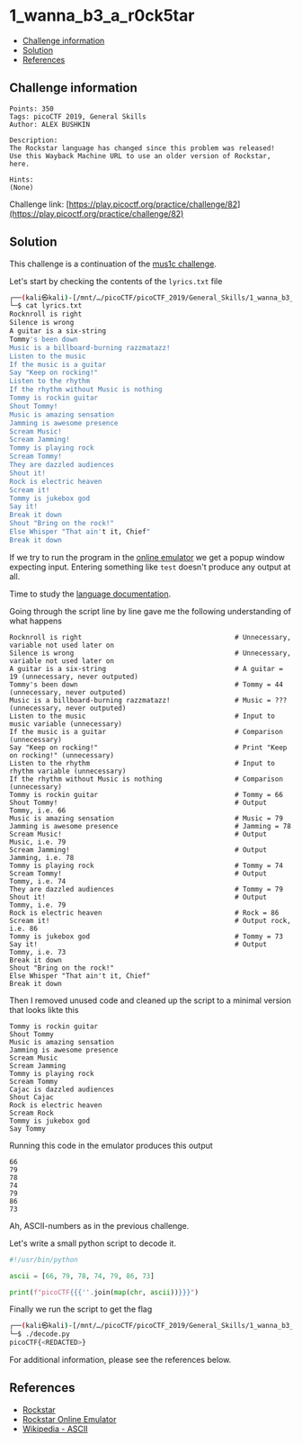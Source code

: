 # 1_wanna_b3_a_r0ck5tar

- [Challenge information](#challenge-information)
- [Solution](#solution)
- [References](#references)

## Challenge information
```
Points: 350
Tags: picoCTF 2019, General Skills
Author: ALEX BUSHKIN

Description:
The Rockstar language has changed since this problem was released! 
Use this Wayback Machine URL to use an older version of Rockstar, here.

Hints:
(None)
```
Challenge link: [https://play.picoctf.org/practice/challenge/82](https://play.picoctf.org/practice/challenge/82)

## Solution

This challenge is a continuation of the [mus1c challenge](mus1c.md).

Let's start by checking the contents of the `lyrics.txt` file
```bash
┌──(kali㉿kali)-[/mnt/…/picoCTF/picoCTF_2019/General_Skills/1_wanna_b3_a_r0ck5tar]
└─$ cat lyrics.txt 
Rocknroll is right              
Silence is wrong                
A guitar is a six-string        
Tommy's been down               
Music is a billboard-burning razzmatazz!
Listen to the music             
If the music is a guitar                  
Say "Keep on rocking!"                
Listen to the rhythm
If the rhythm without Music is nothing
Tommy is rockin guitar
Shout Tommy!                    
Music is amazing sensation 
Jamming is awesome presence
Scream Music!                   
Scream Jamming!                 
Tommy is playing rock           
Scream Tommy!       
They are dazzled audiences                  
Shout it!
Rock is electric heaven                     
Scream it!
Tommy is jukebox god            
Say it!                                     
Break it down
Shout "Bring on the rock!"
Else Whisper "That ain't it, Chief"                 
Break it down   
```

If we try to run the program in the [online emulator](https://web.archive.org/web/20190522020843/https://codewithrockstar.com/online) we get a popup window expecting input. Entering something like `test` doesn't produce any output at all.

Time to study the [language documentation](https://codewithrockstar.com/docs).

Going through the script line by line gave me the following understanding of what happens
```
Rocknroll is right                                      # Unnecessary,  variable not used later on    
Silence is wrong                                        # Unnecessary,  variable not used later on  
A guitar is a six-string                                # A guitar = 19 (unnecessary, never outputed)
Tommy's been down                                       # Tommy = 44 (unnecessary, never outputed)
Music is a billboard-burning razzmatazz!                # Music = ??? (unnecessary, never outputed)
Listen to the music                                     # Input to music variable (unnecessary)          
If the music is a guitar                                # Comparison (unnecessary)
Say "Keep on rocking!"                                  # Print "Keep on rocking!" (unnecessary)
Listen to the rhythm                                    # Input to rhythm variable (unnecessary)
If the rhythm without Music is nothing                  # Comparison (unnecessary)
Tommy is rockin guitar                                  # Tommy = 66
Shout Tommy!                                            # Output Tommy, i.e. 66
Music is amazing sensation                              # Music = 79
Jamming is awesome presence                             # Jamming = 78
Scream Music!                                           # Output Music, i.e. 79
Scream Jamming!                                         # Output Jamming, i.e. 78
Tommy is playing rock                                   # Tommy = 74
Scream Tommy!                                           # Output Tommy, i.e. 74
They are dazzled audiences                              # Tommy = 79
Shout it!                                               # Output Tommy, i.e. 79
Rock is electric heaven                                 # Rock = 86
Scream it!                                              # Output rock, i.e. 86
Tommy is jukebox god                                    # Tommy = 73
Say it!                                                 # Output Tommy, i.e. 73
Break it down
Shout "Bring on the rock!"
Else Whisper "That ain't it, Chief"                 
Break it down 
```

Then I removed unused code and cleaned up the script to a minimal version that looks likte this
```
Tommy is rockin guitar
Shout Tommy
Music is amazing sensation
Jamming is awesome presence
Scream Music
Scream Jamming
Tommy is playing rock
Scream Tommy
Cajac is dazzled audiences
Shout Cajac 
Rock is electric heaven
Scream Rock
Tommy is jukebox god
Say Tommy
```

Running this code in the emulator produces this output
```
66
79
78
74
79
86
73
```
Ah, ASCII-numbers as in the previous challenge.

Let's write a small python script to decode it.
```python
#!/usr/bin/python

ascii = [66, 79, 78, 74, 79, 86, 73]

print(f"picoCTF{{{''.join(map(chr, ascii))}}}")
```

Finally we run the script to get the flag
```bash
┌──(kali㉿kali)-[/mnt/…/picoCTF/picoCTF_2019/General_Skills/1_wanna_b3_a_r0ck5tar]
└─$ ./decode.py 
picoCTF{<REDACTED>}
```

For additional information, please see the references below.

## References

- [Rockstar](https://esolangs.org/wiki/Rockstar)
- [Rockstar Online Emulator](https://web.archive.org/web/20190522020843/https://codewithrockstar.com/online)
- [Wikipedia - ASCII](https://en.wikipedia.org/wiki/ASCII)
